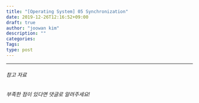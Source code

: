 ```yaml
---
title: "[Operating System] 05 Synchronization"
date: 2019-12-26T12:16:52+09:00
draft: true
author: "joowan kim"
description: ""
categories: 
Tags: 
type: post
---
```




---
###### 참고 자료

*부족한 점이 있다면 댓글로 알려주세요!*
